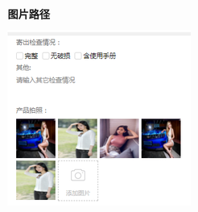 ## 图片路径
![效果](https://raw.githubusercontent.com/zhy9527/blog/master/source/_posts/img/wxcheck.png)


